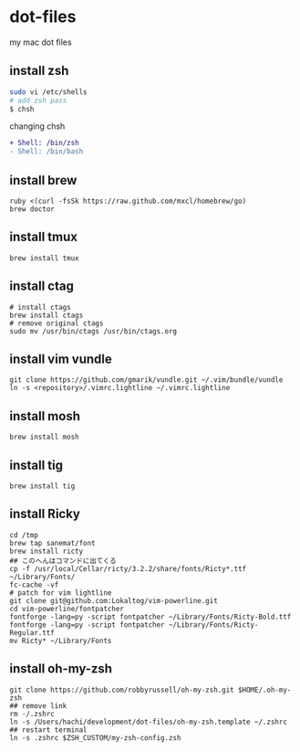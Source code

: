 dot-files
=========

my mac dot files

install zsh
--

```bash
sudo vi /etc/shells
# add zsh pass
$ chsh
```

changing chsh

```diff
+ Shell: /bin/zsh
- Shell: /bin/bash
```

install brew 
--

```
ruby <(curl -fsSk https://raw.github.com/mxcl/homebrew/go)
brew doctor
```

install tmux
--

```
brew install tmux
```

install ctag
--

```
# install ctags
brew install ctags
# remove original ctags
sudo mv /usr/bin/ctags /usr/bin/ctags.org
```

install vim vundle
--

```
git clone https://github.com/gmarik/vundle.git ~/.vim/bundle/vundle
ln -s <repository>/.vimrc.lightline ~/.vimrc.lightline
```

## install mosh
```
brew install mosh
```

## install tig
```
brew install tig
```

## install Ricky
```
cd /tmp
brew tap sanemat/font
brew install ricty
## このへんはコマンドに出てくる
cp -f /usr/local/Cellar/ricty/3.2.2/share/fonts/Ricty*.ttf ~/Library/Fonts/
fc-cache -vf
# patch for vim lightline
git clone git@github.com:Lokaltog/vim-powerline.git
cd vim-powerline/fontpatcher
fontforge -lang=py -script fontpatcher ~/Library/Fonts/Ricty-Bold.ttf
fontforge -lang=py -script fontpatcher ~/Library/Fonts/Ricty-Regular.ttf
mv Ricty* ~/Library/Fonts
```
## install oh-my-zsh
```
git clone https://github.com/robbyrussell/oh-my-zsh.git $HOME/.oh-my-zsh
## remove link
rm -/.zshrc
ln -s /Users/hachi/development/dot-files/oh-my-zsh.template ~/.zshrc
## restart terminal
ln -s .zshrc $ZSH_CUSTOM/my-zsh-config.zsh
```
